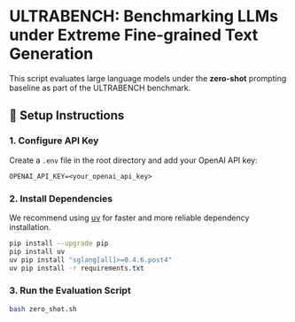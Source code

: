 # ULTRABENCH: Benchmarking LLMs under Extreme Fine-grained Text Generation

This script evaluates large language models under the **zero-shot** prompting baseline as part of the ULTRABENCH benchmark.

## 🔧 Setup Instructions

### 1. Configure API Key  
Create a `.env` file in the root directory and add your OpenAI API key:

```env
OPENAI_API_KEY=<your_openai_api_key>
```

### 2. Install Dependencies  
We recommend using [uv](https://github.com/astral-sh/uv) for faster and more reliable dependency installation.

```bash
pip install --upgrade pip
pip install uv
uv pip install "sglang[all]>=0.4.6.post4"
uv pip install -r requirements.txt
```

### 3. Run the Evaluation Script

```bash
bash zero_shot.sh
```